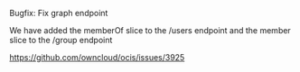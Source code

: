Bugfix: Fix graph endpoint

We have added the memberOf slice to the /users endpoint
and the member slice to the /group endpoint

https://github.com/owncloud/ocis/issues/3925
